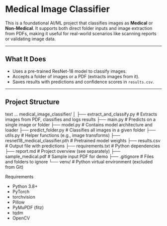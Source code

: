 # Medical Image Classifier

This is a foundational AI/ML project that classifies images as **Medical** or **Non-Medical**. It supports both direct folder inputs and image extraction from PDFs, making it useful for real-world scenarios like scanning reports or validating image data.

---

##  What It Does

-  Uses a pre-trained ResNet-18 model to classify images.
-  Accepts a folder of images or a PDF (extracts images from it).
-  Saves results with predictions and confidence scores in `results.csv`.

---

## Project Structure
text ... 
medical_image_classifier/
│
├── extract_and_classify.py # Extracts images from PDF, classifies and logs results
├── main.py # Predicts on a single image or folder
├── model.py # Contains model architecture and loader
├── predict_folder.py # Classifies all images in a given folder
├── utils.py # Helper functions (e.g., image transforms)
├── resnet18_medical_classifier.pth # Pretrained model weights
├── results.csv # Output file with predictions
├── requirements.txt # Python dependencies
├── report.md # Project overview (see separately)
├── sample_medical.pdf # Sample input PDF for demo
├── .gitignore # Files and folders to ignore
└── venv/ # Python virtual environment (excluded from Git)

Requirements
- Python 3.8+
- PyTorch
- torchvision
- Pillow
- PyMuPDF (fitz)
- tqdm
- OpenCV
